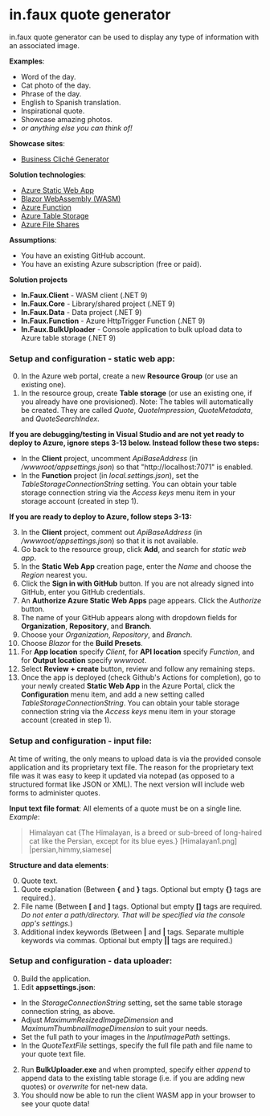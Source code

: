 # in.faux quote generator
in.faux quote generator can be used to display any type of information with an associated image.

**Examples**:
- Word of the day.
- Cat photo of the day.
- Phrase of the day.
- English to Spanish translation.
- Inspirational quote.
- Showcase amazing photos.
- _or anything else you can think of!_

**Showcase sites**:
- [Business Cliché Generator](https://www.businessclichegenerator.com "Business Cliché Generator")

**Solution technologies**:
- [Azure Static Web App](https://docs.microsoft.com/en-us/azure/static-web-apps/deploy-blazor "Azure Static Web App")
- [Blazor WebAssembly (WASM)](https://dotnet.microsoft.com/apps/aspnet/web-apps/blazor "Blazor WebAssembly (WASM)")
- [Azure Function](https://docs.microsoft.com/en-us/azure/azure-functions/functions-overview "Azure Function")
- [Azure Table Storage](https://azure.microsoft.com/en-us/services/storage/tables/ "Azure Table Storage")
- [Azure File Shares](https://docs.microsoft.com/en-us/azure/storage/files/storage-files-introduction "Azure File Shares")

**Assumptions**:
- You have an existing GitHub account.
- You have an existing Azure subscription (free or paid).

**Solution projects**
- **In.Faux.Client** - WASM client (.NET 9)
- **In.Faux.Core** - Library/shared project (.NET 9)
- **In.Faux.Data** - Data project (.NET 9)
- **In.Faux.Function** - Azure HttpTrigger Function (.NET 9)
- **In.Faux.BulkUploader** - Console application to bulk upload data to Azure table storage (.NET 9)

### Setup and configuration - static web app:
0. In the Azure web portal, create a new **Resource Group** (or use an existing one).
1. In the resource group, create **Table storage** (or use an existing one, if you already have one provisioned). Note: The tables will automatically be created. They are called *Quote*, *QuoteImpression*, *QuoteMetadata*, and *QuoteSearchIndex*.

**If you are debugging/testing in Visual Studio and are not yet ready to deploy to Azure, ignore steps 3-13 below. Instead follow these two steps:**
- In the **Client** project, uncomment *ApiBaseAddress* (in */wwwroot/appsettings.json*) so that \"http://localhost:7071" is enabled.
- In the **Function** project (in *local.settings.json*), set the *TableStorageConnectionString* setting. You can obtain your table storage connection string via the *Access keys* menu item in your storage account (created in step 1).

**If you are ready to deploy to Azure, follow steps 3-13:**

3. In the **Client** project, comment out *ApiBaseAddress* (in */wwwroot/appsettings.json*) so that it is not available.
4. Go back to the resource group, click **Add**, and search for *static web app*.
5. In the **Static Web App** creation page, enter the *Name* and choose the *Region* nearest you.
6. Click the **Sign in with GitHub** button. If you are not already signed into GitHub, enter you GitHub credentials.
7. An **Authorize Azure Static Web Apps** page appears. Click the *Authorize* button.
8. The name of your GitHub appears along with dropdown fields for **Organization**, **Repository**, and **Branch**.
9. Choose your *Organization*, *Repository*, and *Branch*.
10. Choose *Blazor* for the **Build Presets**.
11. For **App location** specify *Client*, for **API location** specify *Function*, and for **Output location** specify *wwwroot*.
12. Select **Review + create** button, review and follow any remaining steps.
13. Once the app is deployed (check Github\'s Actions for completion), go to your newly created **Static Web App** in the Azure Portal, click the **Configuration** menu item, and add a new setting called *TableStorageConnectionString*. You can obtain your table storage connection string via the *Access keys* menu item in your storage account (created in step 1).

### Setup and configuration - input file:
At time of writing, the only means to upload data is via the provided console application and its proprietary text file. The reason for the proprietary text file was it was easy to keep it updated via notepad (as opposed to a structured format like JSON or XML). The next version will include web forms to administer quotes.

**Input text file format**:
All elements of a quote must be on a single line.
*Example*:
> Himalayan cat {The Himalayan, is a breed or sub-breed of long-haired cat like the Persian, except for its blue eyes.} [Himalayan1.png] |persian,himmy,siamese|

**Structure and data elements**:

0. Quote text.
1. Quote explanation (Between **\{** and **\}** tags. Optional but empty **\{\}** tags are required.).
2. File name (Between **\[** and **\]** tags. Optional but empty **\[\]** tags are required. *Do not enter a path/directory. That will be specified via the console app\'s settings.*)
3. Additional index keywords (Between **\|** and **\|** tags. Separate multiple keywords via commas. Optional but empty **\|\|** tags are required.)

### Setup and configuration - data uploader:
0. Build the application.
1. Edit **appsettings.json**:
- In the *StorageConnectionString* setting, set the same table storage connection string, as above.
- Adjust *MaximumResizedImageDimension* and *MaximumThumbnailImageDimension* to suit your needs.
- Set the full path to your images in the *InputImagePath* settings.
- In the *QuoteTextFile* settings, specify the full file path and file name to your quote text file.
2. Run **BulkUploader.exe** and when prompted, specify either *append* to append data to the existing table storage (i.e. if you are adding new quotes) or *overwrite* for net-new data.
3. You should now be able to run the client WASM app in your browser to see your quote data!
